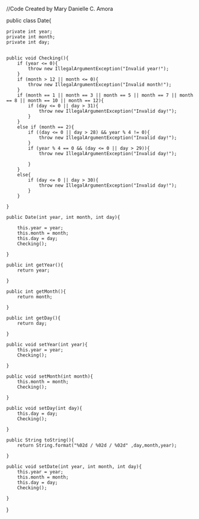 //Code Created by Mary Danielle C. Amora

public class Date{

	private int year;
	private int month;
	private int day;

	
	public void Checking(){
		if (year <= 0){
			throw new IllegalArgumentException("Invalid year!");
		}
		if (month > 12 || month <= 0){
			throw new IllegalArgumentException("Invalid month!");
		}
		if (month == 1 || month == 3 || month == 5 || month == 7 || month == 8 || month == 10 || month == 12){
			if (day <= 0 || day > 31){
				throw new IllegalArgumentException("Invalid day!");
			}
		}
		else if (month == 2){
			if ((day <= 0 || day > 28) && year % 4 != 0){
				throw new IllegalArgumentException("Invalid day!");
			}
			if (year % 4 == 0 && (day <= 0 || day > 29)){
				throw new IllegalArgumentException("Invalid day!");

			}
		}
		else{
			if (day <= 0 || day > 30){
				throw new IllegalArgumentException("Invalid day!");
			}
		}
		
	}

	public Date(int year, int month, int day){
		
		this.year = year;
		this.month = month;
		this.day = day;
		Checking();
		
	}

	public int getYear(){
		return year;
		
	}

	public int getMonth(){
		return month;

	}

	public int getDay(){
		return day;
	
	}

	public void setYear(int year){
		this.year = year;
		Checking();

	}

	public void setMonth(int month){
		this.month = month;
		Checking();
		
	}

	public void setDay(int day){
		this.day = day;
		Checking();
		
	}

	public String toString(){
		return String.format("%02d / %02d / %02d" ,day,month,year);
		
	}

	public void setDate(int year, int month, int day){
		this.year = year;
		this.month = month;
		this.day = day;
		Checking();

	}


}

